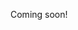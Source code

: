 <!------------------------------------------------------------------------------

It's really nice to put assertions at the beginning/end of functions.

Crash immediately if the program gets into a naughty state!

https://medium.com/@mattklein123/crash-early-and-crash-often-for-more-reliable-software-597738dd21c5

------------------------------------------------------------------------------->

Coming soon!
